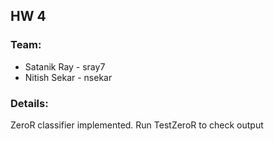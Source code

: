 ## HW 4
### Team:
 * Satanik Ray - sray7
 * Nitish Sekar - nsekar
  
### Details:  
ZeroR classifier implemented. Run TestZeroR to check output
